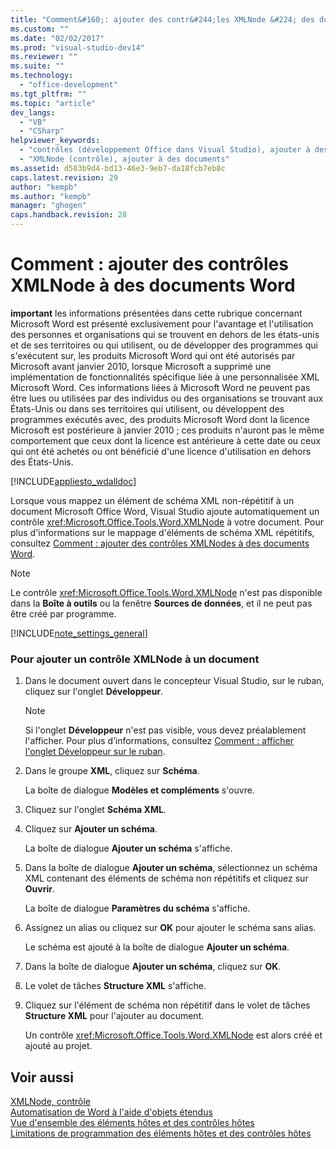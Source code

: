 ```yaml
---
title: "Comment&#160;: ajouter des contr&#244;les XMLNode &#224; des documents Word"
ms.custom: ""
ms.date: "02/02/2017"
ms.prod: "visual-studio-dev14"
ms.reviewer: ""
ms.suite: ""
ms.technology: 
  - "office-development"
ms.tgt_pltfrm: ""
ms.topic: "article"
dev_langs: 
  - "VB"
  - "CSharp"
helpviewer_keywords: 
  - "contrôles (développement Office dans Visual Studio), ajouter à des documents"
  - "XMLNode (contrôle), ajouter à des documents"
ms.assetid: d583b9d4-bd13-46e3-9eb7-da18fcb7eb8c
caps.latest.revision: 29
author: "kempb"
ms.author: "kempb"
manager: "ghogen"
caps.handback.revision: 28
---
```

# Comment&#160;: ajouter des contr&#244;les XMLNode &#224; des documents Word
  **important** les informations présentées dans cette rubrique concernant Microsoft Word est présenté exclusivement pour l'avantage et l'utilisation des personnes et organisations qui se trouvent en dehors de les états\-unis et de ses territoires ou qui utilisent, ou de développer des programmes qui s'exécutent sur, les produits Microsoft Word qui ont été autorisés par Microsoft avant janvier 2010, lorsque Microsoft a supprimé une implémentation de fonctionnalités spécifique liée à une personnalisée XML Microsoft Word.  Ces informations liées à Microsoft Word ne peuvent pas être lues ou utilisées par des individus ou des organisations se trouvant aux États\-Unis ou dans ses territoires qui utilisent, ou développent des programmes exécutés avec, des produits Microsoft Word dont la licence Microsoft est postérieure à janvier 2010 ; ces produits n'auront pas le même comportement que ceux dont la licence est antérieure à cette date ou ceux qui ont été achetés ou ont bénéficié d'une licence d'utilisation en dehors des États\-Unis.  
  
 [!INCLUDE[appliesto_wdalldoc](../vsto/includes/appliesto-wdalldoc-md.md)]  
  
 Lorsque vous mappez un élément de schéma XML non\-répétitif à un document Microsoft Office Word, Visual Studio ajoute automatiquement un contrôle <xref:Microsoft.Office.Tools.Word.XMLNode> à votre document.  Pour plus d'informations sur le mappage d'éléments de schéma XML répétitifs, consultez [Comment : ajouter des contrôles XMLNodes à des documents Word](../vsto/how-to-add-xmlnodes-controls-to-word-documents.md).  
  
> [!NOTE]  
>  Le contrôle <xref:Microsoft.Office.Tools.Word.XMLNode> n'est pas disponible dans la **Boîte à outils** ou la fenêtre **Sources de données**, et il ne peut pas être créé par programme.  
  
 [!INCLUDE[note_settings_general](../sharepoint/includes/note-settings-general-md.md)]  
  
### Pour ajouter un contrôle XMLNode à un document  
  
1.  Dans le document ouvert dans le concepteur Visual Studio, sur le ruban, cliquez sur l'onglet **Développeur**.  
  
    > [!NOTE]  
    >  Si l'onglet **Développeur** n'est pas visible, vous devez préalablement l'afficher.  Pour plus d’informations, consultez [Comment : afficher l'onglet Développeur sur le ruban](../vsto/how-to-show-the-developer-tab-on-the-ribbon.md).  
  
2.  Dans le groupe **XML**, cliquez sur **Schéma**.  
  
     La boîte de dialogue **Modèles et compléments** s'ouvre.  
  
3.  Cliquez sur l'onglet **Schéma XML**.  
  
4.  Cliquez sur **Ajouter un schéma**.  
  
     La boîte de dialogue **Ajouter un schéma** s'affiche.  
  
5.  Dans la boîte de dialogue **Ajouter un schéma**, sélectionnez un schéma XML contenant des éléments de schéma non répétitifs et cliquez sur **Ouvrir**.  
  
     La boîte de dialogue **Paramètres du schéma** s'affiche.  
  
6.  Assignez un alias ou cliquez sur **OK** pour ajouter le schéma sans alias.  
  
     Le schéma est ajouté à la boîte de dialogue **Ajouter un schéma**.  
  
7.  Dans la boîte de dialogue **Ajouter un schéma**, cliquez sur **OK**.  
  
8.  Le volet de tâches **Structure XML** s'affiche.  
  
9. Cliquez sur l'élément de schéma non répétitif dans le volet de tâches **Structure XML** pour l'ajouter au document.  
  
     Un contrôle <xref:Microsoft.Office.Tools.Word.XMLNode> est alors créé et ajouté au projet.  
  
## Voir aussi  
 [XMLNode, contrôle](../vsto/xmlnode-control.md)   
 [Automatisation de Word à l'aide d'objets étendus](../vsto/automating-word-by-using-extended-objects.md)   
 [Vue d'ensemble des éléments hôtes et des contrôles hôtes](../vsto/host-items-and-host-controls-overview.md)   
 [Limitations de programmation des éléments hôtes et des contrôles hôtes](../vsto/programmatic-limitations-of-host-items-and-host-controls.md)  
  
  